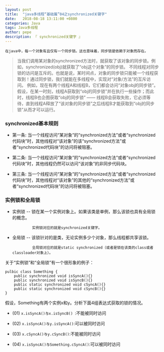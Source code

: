 ```yaml
---
layout: post
title:  "java多线程“基础篇”04之synchronized关键字"
date:   2018-08-18 13:11:00 +0800
categories: Java
tags: Java多线程
author: pepe
description: 『 synchronized关键字 』
---
```


`在java中，每一个对象有且仅有一个同步锁。这也意味着，同步锁是依赖于对象而存在。`

> 当我们调用某对象的synchronized方法时，就获取了该对象的同步锁。例如，synchronized(obj)就获取了“obj这个对象”的同步锁。
不同线程对同步锁的访问是互斥的。也就是说，某时间点，对象的同步锁只能被一个线程获取到！通过同步锁，我们就能在多线程中，实现对“对象/方法”的互斥访问。 例如，现在有两个线程A和线程B，它们都会访问“对象obj的同步锁”。假设，在某一时刻，线程A获取到“obj的同步锁”并在执行一些操作；而此时，线程B也企图获取“obj的同步锁” —— 线程B会获取失败，它必须等待，直到线程A释放了“该对象的同步锁”之后线程B才能获取到“obj的同步锁”从而才可以运行。

### **synchronized基本规则**

* 第一条: 当一个线程访问“某对象”的“synchronized方法”或者“synchronized代码块”时，其他线程对“该对象”的该“synchronized方法”或者“synchronized代码块”的访问将被阻塞。


* 第二条: 当一个线程访问“某对象”的“synchronized方法”或者“synchronized代码块”时，其他线程仍然可以访问“该对象”的非同步代码块。

* 第三条: 当一个线程访问“某对象”的“synchronized方法”或者“synchronized代码块”时，其他线程对“该对象”的其他的“synchronized方法”或者“synchronized代码块”的访问将被阻塞。

 
### **实例锁和全局锁**

* 实例锁 -- 锁在某一个实例对象上。如果该类是单例，那么该锁也具有全局锁的概念。

               实例锁对应的就是synchronized关键字。
               
* 全局锁 -- 该锁针对的是类，无论实例多少个对象，那么线程都共享该锁。

               全局锁对应的就是static synchronized（或者是锁在该类的class或者classloader对象上）。

关于“实例锁”和“全局锁”有一个很形象的例子：
```
pulbic class Something {
    public synchronized void isSyncA(){}
    public synchronized void isSyncB(){}
    public static synchronized void cSyncA(){}
    public static synchronized void cSyncB(){}
}
```

假设，Something有两个实例x和y。分析下面4组表达式获取的锁的情况。

* (01) `x.isSyncA()与x.isSyncB() `:不能被同时访问

* (02) `x.isSyncA()与y.isSyncA()`:可以被同时访问

* (03) `x.cSyncA()与y.cSyncB()`:不能被同时访问

* (04) `x.isSyncA()与Something.cSyncA()`:可以被同时访问



